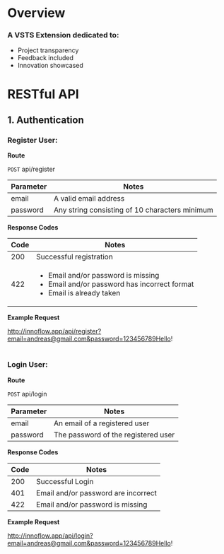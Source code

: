 # Overview
### A VSTS Extension dedicated to:
* Project transparency
* Feedback included
* Innovation showcased

# RESTful API


## 1. Authentication


### Register User:

**Route**

`POST` api/register

| Parameter   | Notes     |
| ------------|-----------|
| email       | A valid email address |
| password    | Any string consisting of 10 characters minimum|

 **Response Codes**
 
| Code | Notes |
| -----|-------|
| 200 | Successful registration |
| 422 | <ul><li>Email and/or password is missing</li><li>Email and/or password has incorrect format</li><li>Email is already taken</li></ul> |

**Example Request**

http://innoflow.app/api/register?email=andreas@gmail.com&password=123456789Hello!
<br><br>



### Login User:

**Route**

`POST` api/login

| Parameter   | Notes     |
| ------------|-----------|
| email       | An email of a registered user |
| password    | The password of the registered user |

 **Response Codes**
 
| Code | Notes |
| -----|-------|
| 200 | Successful Login |
| 401 | Email and/or password are incorrect |
| 422 | Email and/or password is missing |

**Example Request**

http://innoflow.app/api/login?email=andreas@gmail.com&password=123456789Hello!
